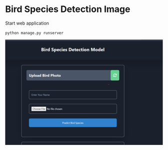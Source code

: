 # Bird Species Detection Image

Start web application
```
python manage.py runserver
```

![Django Web application](./web-pic.png)